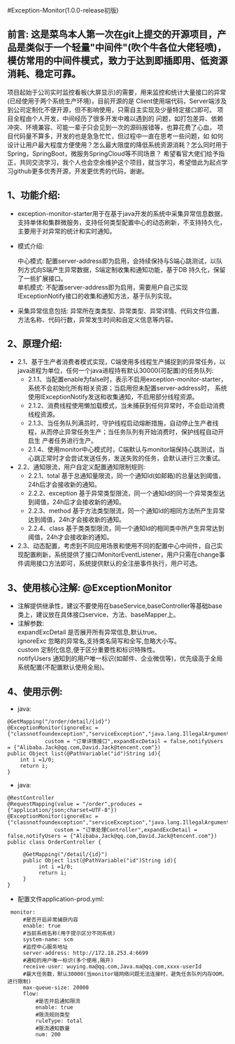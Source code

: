#Exception-Monitor(1.0.0-release初版)

## 前言: 这是菜鸟本人第一次在git上提交的开源项目，产品是类似于一个轻量"中间件"(吹个牛各位大佬轻喷)，模仿常用的中间件模式，致力于达到即插即用、低资源消耗、稳定可靠。
项目起始于公司实时监控看板(大屏显示)的需要，用来监控和统计大量接口的异常(已经使用于两个系统生产环境)，目前开源的是
Client使用端代码，Server端涉及到公司定制化不便开源，但不影响使用，只需自主实现及少量特定接口即可。
项目全程由个人开发，中间经历了很多开发中难以遇到的
问题，如打包差异、依赖冲突、环境兼容、可能一辈子只会见到一次的源码报错等，也算花费了心血，
项目代码量不算多，开发的也是急急忙忙，但过程中一直在思考一些问题，如
如何设计让用户最大程度方便使用？怎么最大限度的降低系统资源消耗？怎么同时用于Spring，SpringBoot，微服务SpringCloud等不同场景？
希望看官大佬们给予指正，共同交流学习，我个人也会空余维护这个项目，就当学习，希望借此为起点学习github更多优秀开源，开发更优秀的代码，谢谢。

   
## 1、功能介绍: 
   * exception-monitor-starter用于在基于java开发的系统中采集异常信息数据，支持单体和集群微服务，支持任何类型配置中心的动态刷新，不支持持久化，主要用于对异常的统计和实时通知。
   * 模式介绍:
   
     中心模式: 配置server-address即为启用，会持续保持与S端心跳测试，以队列方式向S端产生异常数据，S端定制收集和通知功能，基于DB
     持久化，保留了一些扩展接口。<br/>
     单机模式: 不配置server-address即为启用，需要用户自己实现IExceptionNotify接口的收集和通知方法，基于队列实现。
     
   * 采集异常信息包括: 异常所在类类型、异常类型、异常详情、代码文件位置、方法名称、代码行数，异常发生时间和自定义信息等内容。
    
## 2、原理介绍:
   * 2.1、基于生产者消费者模式实现，C端使用多线程生产捕捉到的异常任务，以java进程为单位，任何一个java进程持有默认30000(可配置)的任务队列: 
      * 2.1.1、当配置enable为false时，表示不启用exception-monitor-starter，系统不会初始化所有相关资源；当启用但未配置server-address时，
        系统使用IExceptionNotify发送和收集通知，不启用部分线程资源。
      * 2.1.2、消费线程使用懒加载模式，当未捕获到任何异常时，不会启动消费线程资源。
      * 2.1.3、当任务队列满员时，守护线程启动熔断措施，自动停止生产者线程，从而停止异常任务生产；当任务队列有开始消费时，保护线程自动开启生
        产者任务进行生产。
      * 2.1.4、使用monitor中心模式时，C端默认与monitor端保持心跳测试，当心跳正常时才会尝试发送任务，发送失败的任务，会默认进行三次重试。
   * 2.2、通知限流，用户自定义配置通知限制规则:<br/>
      * 2.2.1、total  基于总通知量限流，同一个通知Id(如邮箱)的总量达到阈值，24h后才会接收新的通知。<br/>
      * 2.2.2、exception  基于异常类型限流，同一个通知Id的同一个异常类型达到阈值，24h后才会接收新的通知。<br/>
      * 2.2.3、method  基于方法类型限流，同一个通知Id的相同方法所产生异常达到阈值，24h才会接收新的通知。<br/>
      * 2.2.4、class  基于类类型限流，同一个通知Id的相同类中所产生异常达到阈值，24h才会接收新的通知。<br/>
   * 2.3、动态配置，考虑到不同应用场景和使用不同的配置中心中间件，自己实现配置刷新，系统提供了接口IMonitorEventListener，用户只需在change事件调用接口方法即可，系统提供默认的全注册事件执行，用户可选。
## 3、使用核心注解: @ExceptionMonitor
   * 注解提供继承性，建议不要使用在baseService,baseController等基础base类上，建议放在具体接口service、方法、baseMapper上。
   * 注解参数: <br/>
     expandExcDetail    是否展开所有异常信息,默认true。<br/>
     ignoreExc          忽略的异常名,支持类名简写和全写,忽略大小写。<br/>
     custom             定制化信息,便于区分重要性和标识特殊性。<br/>
     notifyUsers        通知到的用户唯一标识(如邮件、企业微信等)，优先级高于全局系统配置(不配置默认使用全局)。<br/>
           
## 4、使用示例:
   * java:
   ````
   @GetMapping("/order/detail/{id}")
   @ExceptionMonitor(ignoreExc = {"classnotfoundexception","serviceException","java.lang.IllegalArgumentException"},
               custom = "订单详情接口",expandExcDetail = false,notifyUsers = {"Alibaba.Jack@qq.com,David.Jack@tencent.com"})
   public Object list(@PathVariable("id")String id){
       int i =1/0;
       return i;
   }
   ````
   
   * java:
   ````
   @RestController
   @RequestMapping(value = "/order",produces = {"application/json;charset=UTF-8"})
   @ExceptionMonitor(ignoreExc = {"classnotfoundexception","serviceException","java.lang.IllegalArgumentException"},
                  custom = "订单处理Controller",expandExcDetail = false,notifyUsers = {"Alibaba.Jack@qq.com,David.Jack@tencent.com"})
   public class OrderController {
      
        @GetMapping("/detail/{id}")
        public Object list(@PathVariable("id")String id){
             int i =1/0;
             return i;
        }
   }
   ````
   
   * 配置文件application-prod.yml:
   ````
    monitor:
        #是否开启异常捕获内容
        enable: true
        #当前系统名称(用于提示区分不同系统)
        system-name: scm
        #监控中心服务地址
        server-address: http://172.18.253.4:6699
        #通知的用户唯一标识(多个使用,隔开)
        receive-user: wuying.ma@qq.com,Java.ma@qq.com,xxxx-userId
        #最大任务数，默认30000(当monitor端网络问题无法连接时，避免任务队列内存OOM，进行限制)
        max-queue-size: 20000
        flow:
            #是否开启通知限流
            enable: true
            #限流规则类型
            ruleType: total
            #限流通知数量
            num: 200
   ```` 
   